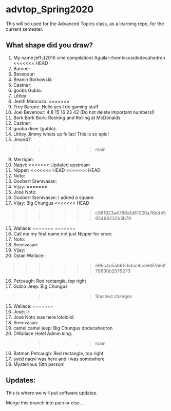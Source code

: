 # advtop_Spring2020
This will be used for the Advanced Topics class, as a learning repo, for the current semester.

## What shape did you draw?
1. My name jeff j(2016 vine compilation) Aguilar:rhombicosidodecahedron
<<<<<<< HEAD
2. Barone: 
3. Bevenour: 
4. Beanin Borkowski:
5. Castner: 
6. goobs Gublo:
7. Littley:
8. Jeeth Mancuso: 
=======
2. Trey Barone: Hello yes I do gaming stuff
3. Joel Bevenour: 4 8 15 16 23 42 (Do not delete important numbers!)
4. Bork Bork Bork: Rocking and Rolling at McDonalds
5. Castner:
6. gooba diver (gublo):
7. Littley:Jimmy whats up fellas! This is so epic!
8. Jman47:
>>>>>>> main
9. Merrigan:
10. Naqvi:
<<<<<<< Updated upstream
11. Nipper:
<<<<<<< HEAD
<<<<<<< HEAD
12. Noto: 
13. Goobert Srenivasan:
14. Vijay:
=======
12. José Noto: 
13. Goobert Srenivasan: I added a square
14. Vijay: Big Chungus
<<<<<<< HEAD
>>>>>>> c981923a4786a1d81020a76dd4565498232b3b79
15. Wallace:
=======
=======
11. Call me my first name not just Nipper for once:
12. Noto: 
13. Srenivasan:
14. Vijay:
15. Dylan Wallace:
>>>>>>> e96c4d5ab91c6dac9cde697de6f79830b2579273
16. Petcaugh: Red rectangle, top right
14. Gublo  Jeep: Big Chungus
>>>>>>> Stashed changes
15. Wallace:
=======
12. José: Ir 
12. José Noto was here lolololol: 
13. Srenivasan:
14. camel camel jeep: Big Chungus dodecahedron
15. DWallace Hotel Admin king:
>>>>>>> main
16. Batman Petcaugh: Red rectangle, top right
17. syed naqvi was here and i was somewhere
18. Mysterious 18th person!

## Updates:
This is where we will put software updates.

Merge this branch into pain or else....
